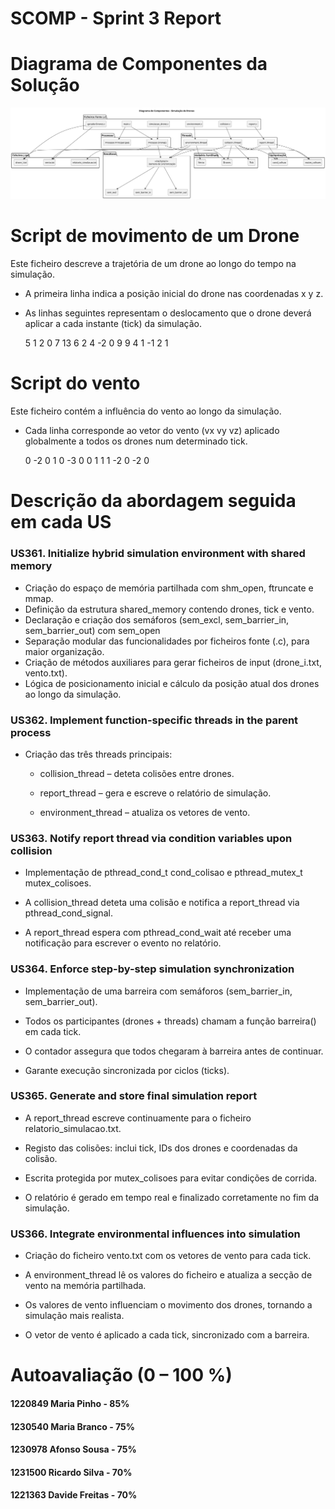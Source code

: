 SCOMP - Sprint 3 Report
==============================
#  Diagrama de Componentes da Solução

![Diagrama](Diagram.svg)

# Script de movimento de um Drone
Este ficheiro descreve a trajetória de um drone ao longo do tempo na simulação.
 * A primeira linha indica a posição inicial do drone nas coordenadas x y z.
 * As linhas seguintes representam o deslocamento que o drone deverá aplicar a cada instante (tick) da simulação.


    5 1 2
    0 7 13
    6 2 4
    -2 0 9
    9 4 1
    -1 2 1

# Script do vento
Este ficheiro contém a influência do vento ao longo da simulação.
 * Cada linha corresponde ao vetor do vento (vx vy vz) aplicado globalmente a todos os drones num determinado tick.


    0 -2 0
    1 0 -3
    0 0 1
    1 1 -2
    0 -2 0


# Descrição da abordagem seguida em cada US

### US361. Initialize hybrid simulation environment with shared memory
 *  Criação do espaço de memória partilhada com shm_open, ftruncate e mmap.
 *  Definição da estrutura shared_memory contendo drones, tick e vento.
 *  Declaração e criação dos semáforos (sem_excl, sem_barrier_in, sem_barrier_out) com sem_open 
 *  Separação modular das funcionalidades por ficheiros fonte (.c), para maior organização.
 *  Criação de métodos auxiliares para gerar ficheiros de input (drone_i.txt, vento.txt).
 *  Lógica de posicionamento inicial e cálculo da posição atual dos drones ao longo da simulação.


### US362. Implement function-specific threads in the parent process

 * Criação das três threads principais:

    * collision_thread – deteta colisões entre drones.

    * report_thread – gera e escreve o relatório de simulação.

    * environment_thread – atualiza os vetores de vento.

    
### US363. Notify report thread via condition variables upon collision
 * Implementação de pthread_cond_t cond_colisao e pthread_mutex_t mutex_colisoes.

 * A collision_thread deteta uma colisão e notifica a report_thread via pthread_cond_signal.

 * A report_thread espera com pthread_cond_wait até receber uma notificação para escrever o evento no relatório.


### US364. Enforce step-by-step simulation synchronization
 * Implementação de uma barreira com semáforos (sem_barrier_in, sem_barrier_out).

 * Todos os participantes (drones + threads) chamam a função barreira() em cada tick.

 * O contador assegura que todos chegaram à barreira antes de continuar.

 * Garante execução sincronizada por ciclos (ticks).


### US365. Generate and store final simulation report
 * A report_thread escreve continuamente para o ficheiro relatorio_simulacao.txt.

 * Registo das colisões: inclui tick, IDs dos drones e coordenadas da colisão.

 * Escrita protegida por mutex_colisoes para evitar condições de corrida.

 * O relatório é gerado em tempo real e finalizado corretamente no fim da simulação.

### US366. Integrate environmental influences into simulation
 *  Criação do ficheiro vento.txt com os vetores de vento para cada tick.

 * A environment_thread lê os valores do ficheiro e atualiza a secção de vento na memória partilhada.

 * Os valores de vento influenciam o movimento dos drones, tornando a simulação mais realista.

 * O vetor de vento é aplicado a cada tick, sincronizado com a barreira.


# Autoavaliação (0 – 100 %)

#### 1220849 Maria Pinho - 85%
#### 1230540 Maria Branco - 75%
#### 1230978 Afonso Sousa - 75% 
#### 1231500 Ricardo Silva - 70%
#### 1221363 Davide Freitas - 70%